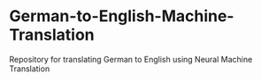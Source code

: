 # German-to-English-Machine-Translation
Repository for translating German to English using Neural Machine Translation
